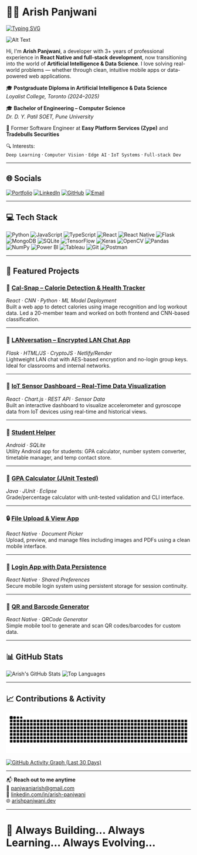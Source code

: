 # 🧑‍💻 Arish Panjwani 
[![Typing SVG](https://readme-typing-svg.demolab.com?font=Calibri&weight=900&size=25&duration=10000&pause=1200&color=000000&width=1000&height=45&lines=Turning+Bugs+into+Features+and+Data+into+Insights+%F0%9F%98%8E;+From+Mobile+Apps+to+Machine+Learning+Mishaps...%F0%9F%AB%A3;Juggling+Code%2C+Coffee%2C+and+Data+%E2%9D%A4%EF%B8%8F;Full-Stack+Dev+Squeezed+into+a+Data+Scientist+%F0%9F%94%A5;Former+App+Guy+%F0%9F%93%B1%2C+Current+Data+Guy+%F0%9F%92%BF)](https://git.io/typing-svg)

![Alt Text](https://media.giphy.com/media/ahVlmHJzTMxygUxUou/giphy.gif)

Hi, I'm **Arish Panjwani**, a developer with 3+ years of professional experience in **React Native and full-stack development**, now transitioning into the world of **Artificial Intelligence & Data Science**. I love solving real-world problems — whether through clean, intuitive mobile apps or data-powered web applications.

🎓 **Postgraduate Diploma in Artificial Intelligence & Data Science**  
*Loyalist College, Toronto (2024–2025)*

🎓 **Bachelor of Engineering – Computer Science**  
*Dr. D. Y. Patil SOET, Pune University*

💼 Former Software Engineer at **Easy Platform Services (Zype)** and **Tradebulls Securities**

🔍 Interests:  
`Deep Learning` · `Computer Vision` · `Edge AI` · `IoT Systems` · `Full-stack Dev`

---

## 🌐 Socials
[![Portfolio](https://img.shields.io/badge/Portfolio-%232ea44f?style=for-the-badge&logo=firefox&logoColor=white)](https://arishpanjwani.dev) [![LinkedIn](https://img.shields.io/badge/LinkedIn-%230077B5.svg?style=for-the-badge&logo=linkedin&logoColor=white)](https://www.linkedin.com/in/arish-panjwani)  [![GitHub](https://img.shields.io/badge/GitHub-181717?style=for-the-badge&logo=github&logoColor=white)](https://github.com/arish-panjwani)  [![Email](https://img.shields.io/badge/Email-D14836?style=for-the-badge&logo=gmail&logoColor=white)](mailto:panjwaniarish@gmail.com)

---

## 💻 Tech Stack

![Python](https://img.shields.io/badge/Python-3776AB?style=for-the-badge&logo=python&logoColor=white)
![JavaScript](https://img.shields.io/badge/JavaScript-F7DF1E?style=for-the-badge&logo=javascript&logoColor=black)
![TypeScript](https://img.shields.io/badge/TypeScript-3178C6?style=for-the-badge&logo=typescript&logoColor=white)
![React](https://img.shields.io/badge/React-20232A?style=for-the-badge&logo=react&logoColor=61DAFB)
![React Native](https://img.shields.io/badge/React%20Native-20232A?style=for-the-badge&logo=react&logoColor=61DAFB)
![Flask](https://img.shields.io/badge/Flask-000000?style=for-the-badge&logo=flask&logoColor=white)
![MongoDB](https://img.shields.io/badge/MongoDB-47A248?style=for-the-badge&logo=mongodb&logoColor=white)
![SQLite](https://img.shields.io/badge/SQLite-003B57?style=for-the-badge&logo=sqlite&logoColor=white)
![TensorFlow](https://img.shields.io/badge/TensorFlow-FF6F00?style=for-the-badge&logo=tensorflow&logoColor=white)
![Keras](https://img.shields.io/badge/Keras-D00000?style=for-the-badge&logo=keras&logoColor=white)
![OpenCV](https://img.shields.io/badge/OpenCV-5C3EE8?style=for-the-badge&logo=opencv&logoColor=white)
![Pandas](https://img.shields.io/badge/Pandas-150458?style=for-the-badge&logo=pandas&logoColor=white)
![NumPy](https://img.shields.io/badge/NumPy-013243?style=for-the-badge&logo=numpy&logoColor=white)
![Power BI](https://img.shields.io/badge/Power%20BI-F2C811?style=for-the-badge&logo=powerbi&logoColor=black)
![Tableau](https://img.shields.io/badge/Tableau-E97627?style=for-the-badge&logo=tableau&logoColor=white)
![Git](https://img.shields.io/badge/Git-F05032?style=for-the-badge&logo=git&logoColor=white)
![Postman](https://img.shields.io/badge/Postman-FF6C37?style=for-the-badge&logo=postman&logoColor=white)

---

## 🚀 Featured Projects

### 🔬 [Cal-Snap – Calorie Detection & Health Tracker](https://github.com/arish-panjwani/cal-snap-react)  
*React · CNN · Python · ML Model Deployment*  
Built a web app to detect calories using image recognition and log workout data. Led a 20-member team and worked on both frontend and CNN-based classification.

---

### 💬 [LANversation – Encrypted LAN Chat App](https://github.com/arish-panjwani/LANversation)  
*Flask · HTML/JS · CryptoJS · Netlify/Render*  
Lightweight LAN chat with AES-based encryption and no-login group keys. Ideal for classrooms and internal networks.

---

### 📡 [IoT Sensor Dashboard – Real-Time Data Visualization](https://github.com/arish-panjwani/iot-sensor-dashboard)  
*React · Chart.js · REST API · Sensor Data*  
Built an interactive dashboard to visualize accelerometer and gyroscope data from IoT devices using real-time and historical views.

---

### 📱 [Student Helper](https://github.com/arish-panjwani/Student_Helper)  
*Android · SQLite*  
Utility Android app for students: GPA calculator, number system converter, timetable manager, and temp contact store.

---

### 🧪 [GPA Calculator (JUnit Tested)](https://github.com/arish-panjwani/GPA_Calculator_Testing)  
*Java · JUnit · Eclipse*  
Grade/percentage calculator with unit-tested validation and CLI interface.

---

### 🔒 [File Upload & View App](https://github.com/arish-panjwani/File_Upload_App)  
*React Native · Document Picker*  
Upload, preview, and manage files including images and PDFs using a clean mobile interface.

---

### 🔐 [Login App with Data Persistence](https://github.com/arish-panjwani/Login_App)  
*React Native · Shared Preferences*  
Secure mobile login system using persistent storage for session continuity.

---

### 🔳 [QR and Barcode Generator](https://github.com/arish-panjwani/QR_and_Barcode_Generator)  
*React Native · QRCode Generator*  
Simple mobile tool to generate and scan QR codes/barcodes for custom data.

---

## 📊 GitHub Stats

![Arish's GitHub Stats](https://github-readme-stats.vercel.app/api?username=arish-panjwani&show_icons=true&theme=radical)
![Top Languages](https://github-readme-stats.vercel.app/api/top-langs/?username=arish-panjwani&layout=compact&theme=radical)

---

## 📈 Contributions & Activity

![GitHub Contribution Snake](https://raw.githubusercontent.com/arish-panjwani/arish-panjwani/output/github-contribution-grid-snake.svg)

[![GitHub Activity Graph (Last 30 Days)](https://github-readme-activity-graph.vercel.app/graph?username=arish-panjwani&theme=react-dark&days=30)](https://github.com/Ashutosh00710/github-readme-activity-graph)

---

📬 **Reach out to me anytime**  
📧 panjwaniarish@gmail.com  
🔗 [linkedin.com/in/arish-panjwani](https://www.linkedin.com/in/arish-panjwani)  
🌐 [arishpanjwani.dev](https://arishpanjwani.dev)

---

# 🚀 Always Building... Always Learning... Always Evolving...

